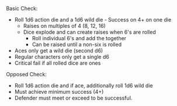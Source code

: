 Basic Check: 
* Roll 1d6 action die and a 1d6 wild die - Success on 4+ on one die
	* Raises on multiples of 4 (8, 12, 16)
	* Dice explode and can create raises when 6's are rolled
		* Roll individual 6's and add the together
		* Can be raised until a non-six is rolled
* Aces only get a wild die (second d6)
* Regular characters only get a single d6
* Critical fail if all rolled dice are ones

Opposed Check:
* Roll 1d6 action die and if ace, additionally roll 1d6 wild die
* Must achieve minimum success (4+) 
* Defender must meet or exceed to be successful. 